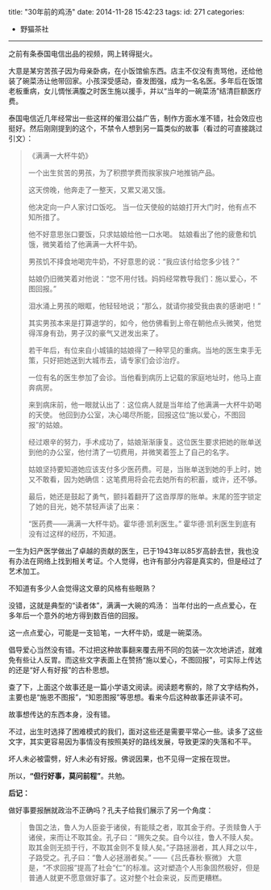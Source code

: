 title: "30年前的鸡汤"
date: 2014-11-28 15:42:23
tags:
id: 271
categories:
  - 野猫茶社
---

之前有条泰国电信出品的视频，网上转得挺火。

大意是某穷苦孩子因为母亲卧病，在小饭馆偷东西。店主不仅没有责骂他，还给他装了碗菜汤让他带回家。小孩深受感动，奋发图强，成为一名名医。多年后在饭馆老板重病，女儿惆怅满腹之时医生施以援手，并以“当年的一碗菜汤”结清巨额医疗费。

泰国电信近几年经常出一些这样的催泪公益广告，制作方面水准不错，社会效应也挺好。然后刚刚提到的这个，不禁令人想到另一篇类似的故事（看过的可直接跳过引文）：
> 《满满一大杯牛奶》> 
> 
> 一个出生贫苦的男孩，为了积攒学费而挨家挨户地推销产品。> 
> 
> 这天傍晚，他奔走了一整天，又累又渴又饿。> 
> 
> 他决定向一户人家讨口饭吃。 当一位天使般的姑娘打开大门时，他有点不知所措了。> 
> 
> 他不好意思张口要饭，只求姑娘给他一口水喝。 姑娘看出了他的疲惫和饥饿，微笑着给了他满满一大杯牛奶。> 
> 
> 男孩饥不择食地喝完牛奶，不好意思的说：“我应该付给您多少钱？”> 
> 
> 姑娘仍旧微笑着对他说：“您不用付钱。妈妈经常教导我们：施以爱心，不图回报。”> 
> 
> 泪水涌上男孩的眼眶，他轻轻地说；“那么，就请你接受我由衷的感谢吧！”> 
> 
> 其实男孩本来是打算退学的，如今，他仿佛看到上帝在朝他点头微笑，他觉得浑身有劲，男子汉的豪气又迸发出来了。> 
> 
> 若干年后，有位来自小城镇的姑娘得了一种罕见的重病。当地的医生束手无策，只好把她送到大城市去，请专家们会诊治疗。> 
> 
> 一位有名的医生参加了会诊。当他看到病历上记载的家庭地址时，他马上直奔病房。> 
> 
> 来到病床前，他一眼就认出了：这位病人就是当年给了他满满一大杯牛奶喝的天使。 他回到办公室，决心竭尽所能，回报这位“施以爱心，不图回报”的姑娘。> 
> 
> 经过艰辛的努力，手术成功了，姑娘渐渐康复。这位医生要求把她的账单送到他的办公室，他付清了一切费用，并微笑着签上了自己的名字。> 
> 
> 姑娘坚持要知道她应该支付多少医药费。可是，当账单送到她的手上时，她又不敢看，因为她确信：这笔费用将会花去她所有的积蓄，或许，还不够。> 
> 
> 最后，她还是鼓起了勇气，颤抖着翻开了这沓厚厚的账单。末尾的签字锁定了她的目光，她不禁轻声读了出来：> 
> 
> “医药费——满满一大杯牛奶。霍华德·凯利医生。”
霍华德·凯利医生到底有没有过这样的经历，不知道。

一生为妇产医学做出了卓越的贡献的医生，已于1943年以85岁高龄去世，我也没有办法在网络上找到相关考证。个人觉得，也许有部分内容是真实的，但是经过了艺术加工。

不知道有多少人会觉得这文章的风格有些眼熟？

没错，这就是典型的“读者体”，满满一大碗的鸡汤： 当年付出的一点点爱心，在多年后一个意外的地方得到数百倍的回报。

这一点点爱心，可能是一支铅笔，一大杯牛奶，或是一碗菜汤。

倡导爱心当然没有错。不过把这种故事翻来覆去用不同的包装一次次地讲述，就难免有些让人反胃。而这些文字表面上在赞扬“施以爱心，不图回报”，可实际上传达的还是“好人有好报”的古朴思想。

查了下，上面这个故事还是一篇小学语文阅读。阅读题考察的，除了文字结构外，主要也是“施恩不图报”，“知恩图报”等思想。看来今后这种故事还非读不可。

故事想传达的东西本身，没有错。

不过，出生时选择了困难模式的我们，面对这些还是需要平常心一些。读多了这些文字，其实更容易因为事情没有按照美好的路线发展，导致更深的失落和不平。

坏人未必被雷劈，好人未必有好报。佛说因果，也不见得一定报在现世。

所以，**“但行好事，莫问前程”**。共勉。

**后记：**

做好事要报酬就政治不正确吗？孔夫子给我们展示了另一个角度：
> 鲁国之法，鲁人为人臣妾于诸侯，有能赎之者，取其金于府。子贡赎鲁人于诸侯，来而让不取其金。孔子曰：“赐失之矣。自今以往，鲁人不赎人矣。取其金则无损于行，不取其金则不复赎人矣。”子路拯溺者，其人拜之以牛，子路受之。孔子曰：“鲁人必拯溺者矣。” ——《吕氏春秋·察微》
大意是，“不求回报”提高了社会“仁”的标准。这对塑造个人形象固然极好，但是普通人就更不愿意做好事了。这对整个社会来说，反而更糟糕。